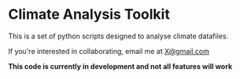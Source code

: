 # Climate Analysis Toolkit


This is a set of python scripts designed to analyse climate datafiles.



If you're interested in collaborating, email me at X@gmail.com

**This code is currently in development and not all features will work**
